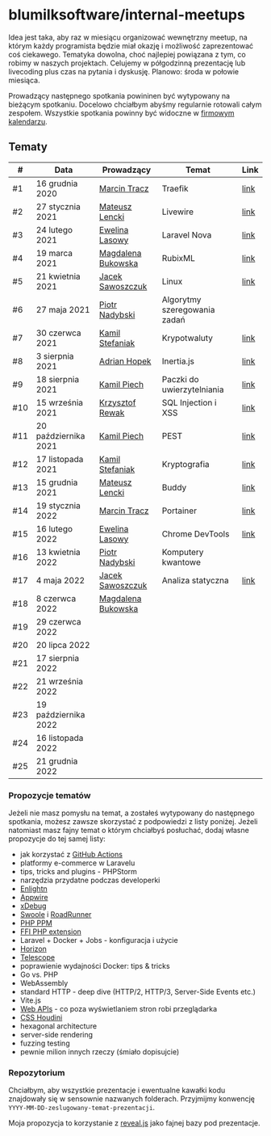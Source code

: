 # blumilksoftware/internal-meetups
Idea jest taka, aby raz w miesiącu organizować wewnętrzny meetup, na którym każdy programista będzie miał okazję i możliwość zaprezentować coś ciekawego. Tematyka dowolna, choć najlepiej powiązana z tym, co robimy w naszych projektach. Celujemy w półgodzinną prezentację lub livecoding plus czas na pytania i dyskusję. Planowo: środa w połowie miesiąca.

Prowadzący następnego spotkania powininen być wytypowany na bieżącym spotkaniu. Docelowo chciałbym abyśmy regularnie rotowali całym zespołem. Wszystkie spotkania powinny być widoczne w [firmowym kalendarzu](https://calendar.google.com/calendar/embed?src=c_6sb1ta5l4qspfdors4gc57fo94%40group.calendar.google.com&ctz=Europe%2FWarsaw).

## Tematy
| #   | Data                 | Prowadzący                                           | Temat                        | Link                                                                                              |
|-----|----------------------|------------------------------------------------------|------------------------------|---------------------------------------------------------------------------------------------------|
| #1  | 16 grudnia 2020      | [Marcin Tracz](https://github.com/mtracz)            | Traefik                      | [link](https://github.com/blumilksoftware/internal-meetups/tree/main/2020-12-16-traefik)          |
| #2  | 27 stycznia 2021     | [Mateusz Lencki](https://github.com/mlencki)         | Livewire                     | [link](https://github.com/blumilksoftware/internal-meetups/tree/main/2021-01-27-livewire)         |
| #3  | 24 lutego 2021       | [Ewelina Lasowy](https://github.com/EwelinaLasowy)   | Laravel Nova                 | [link](https://github.com/blumilksoftware/internal-meetups/tree/main/2021-02-24-laravel-nova)     |
| #4  | 19 marca 2021        | [Magdalena Bukowska](https://github.com/mbukowska)   | RubixML                      | [link](https://github.com/blumilksoftware/internal-meetups/tree/main/2021-03-19-rubixml)          |
| #5  | 21 kwietnia 2021     | [Jacek Sawoszczuk](https://github.com/jsawo)         | Linux                        | [link](https://github.com/blumilksoftware/internal-meetups/tree/main/2021-04-21-linux)            |
| #6  | 27 maja 2021         | [Piotr Nadybski](https://github.com/nadybski)        | Algorytmy szeregowania zadań |                                                                                                   |
| #7  | 30 czerwca 2021      | [Kamil Stefaniak](https://github.com/husskade)       | Krypotwaluty                 | [link](https://github.com/blumilksoftware/internal-meetups/tree/main/2021-06-30-cryptocurrencies) |
| #8  | 3 sierpnia 2021      | [Adrian Hopek](https://github.com/Baakoma)           | Inertia.js                   | [link](https://github.com/blumilksoftware/internal-meetups/tree/main/2021-08-03-inertia)          |
| #9  | 18 sierpnia 2021     | [Kamil Piech](https://github.com/kamilpiech97)       | Paczki do uwierzytelniania   | [link](https://github.com/blumilksoftware/internal-meetups/tree/main/2021-08-18-laravel-auth)     |
| #10 | 15 września 2021     | [Krzysztof Rewak](https://github.com/krzysztofrewak) | SQL Injection i XSS          | [link](https://github.com/blumilksoftware/internal-meetups/tree/main/2021-09-15-web-security)     |
| #11 | 20 października 2021 | [Kamil Piech](https://github.com/kamilpiech97)       | PEST                         | [link](https://github.com/blumilksoftware/internal-meetups/tree/main/2021-10-20-pest)             |
| #12 | 17 listopada 2021    | [Kamil Stefaniak](https://github.com/husskade)       | Kryptografia                 | [link](https://github.com/blumilksoftware/internal-meetups/tree/main/2021-11-17-cryptography)     |
| #13 | 15 grudnia 2021      | [Mateusz Lencki](https://github.com/mlencki)         | Buddy                        | [link](https://github.com/blumilksoftware/internal-meetups/tree/main/2021-12-15-buddy)            |
| #14 | 19 stycznia 2022     | [Marcin Tracz](https://github.com/mtracz)            | Portainer                    | [link](https://github.com/blumilksoftware/internal-meetups/tree/main/2022-01-19-portainer)        |
| #15 | 16 lutego 2022       | [Ewelina Lasowy](https://github.com/EwelinaLasowy)   | Chrome DevTools              | [link](https://github.com/blumilksoftware/internal-meetups/tree/main/2022-02-16-chrome-devtools)  |
| #16 | 13 kwietnia 2022     | [Piotr Nadybski](https://github.com/nadybski)        | Komputery kwantowe           |                                                                                                   |
| #17 | 4 maja 2022          | [Jacek Sawoszczuk](https://github.com/jsawo)         | Analiza statyczna            | [link](https://github.com/blumilksoftware/internal-meetups/tree/main/2022-05-04-static-analysis)  |
| #18 | 8 czerwca 2022       | [Magdalena Bukowska](https://github.com/mbukowska)   |                              |                                                                                                   |
| #19 | 29 czerwca 2022      |                                                      |                              |                                                                                                   |
| #20 | 20 lipca 2022        |                                                      |                              |                                                                                                   |
| #21 | 17 sierpnia 2022     |                                                      |                              |                                                                                                   |
| #22 | 21 września 2022     |                                                      |                              |                                                                                                   |
| #23 | 19 października 2022 |                                                      |                              |                                                                                                   |
| #24 | 16 listopada 2022    |                                                      |                              |                                                                                                   |
| #25 | 21 grudnia 2022      |                                                      |                              |                                                                                                   |

### Propozycje tematów
Jeżeli nie masz pomysłu na temat, a zostałeś wytypowany do następnego spotkania, możesz zawsze skorzystać z podpowiedzi z listy poniżej. Jeżeli natomiast masz fajny temat o którym chciałbyś posłuchać, dodaj własne propozycje do tej samej listy:
* jak korzystać z [GitHub Actions](https://github.com/features/actions)
* platformy e-commerce w Laravelu
* tips, tricks and plugins - PHPStorm
* narzędzia przydatne podczas developerki
* [Enlightn](https://www.laravel-enlightn.com)
* [Appwire](https://appwrite.io/)
* [xDebug](https://xdebug.org/)
* [Swoole](https://www.swoole.co.uk/) i [RoadRunner](https://roadrunner.dev/)
* [PHP PPM](https://github.com/php-pm/php-pm)
* [FFI PHP extension](https://www.php.net/manual/en/book.ffi.php)
* Laravel + Docker + Jobs - konfiguracja i użycie
* [Horizon](https://laravel.com/docs/8.x/horizon)
* [Telescope](https://laravel.com/docs/8.x/telescope)
* poprawienie wydajności Docker: tips & tricks
* Go vs. PHP
* WebAssembly
* standard HTTP - deep dive (HTTP/2, HTTP/3, Server-Side Events etc.)
* Vite.js
* [Web APIs](https://developer.mozilla.org/en-US/docs/Web/API) - co poza wyświetlaniem stron robi przeglądarka
* [CSS Houdini](https://developer.mozilla.org/en-US/docs/Web/Guide/Houdini)
* hexagonal architecture
* server-side rendering
* fuzzing testing
* pewnie milion innych rzeczy (śmiało dopisujcie)

### Repozytorium
Chciałbym, aby wszystkie prezentacje i ewentualne kawałki kodu znajdowały się w sensownie nazwanych folderach. Przyjmijmy konwencję `YYYY-MM-DD-zeslugowany-temat-prezentacji`.

Moja propozycja to korzystanie z [reveal.js](https://revealjs.com/) jako fajnej bazy pod prezentacje.
